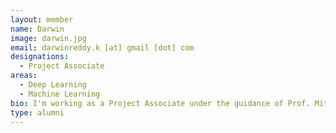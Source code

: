 ```yaml
---
layout: member
name: Darwin
image: darwin.jpg
email: darwinreddy.k [at] gmail [dot] com
designations: 
  - Project Associate
areas:
  - Deep Learning
  - Machine Learning
bio: I'm working as a Project Associate under the guidance of Prof. Mitesh M Kapra.  Prior to that, I graduated from IIT Madras in 2017 with bachelors in Computer Science and Engineering and then worked as a software developer in Amazon for 18 months. I'm interested in Deep learning area and I'm currently working on learning network/graph representations.
type: alumni
---
```

